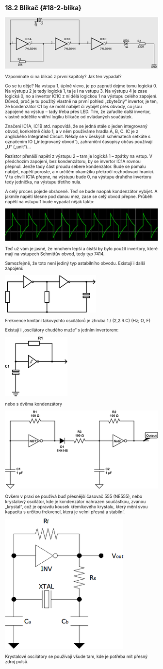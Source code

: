 ## 18.2 Blikač {#18-2-blika}

![208-1.png](images/000379.png)

Vzpomínáte si na blikač z první kapitoly? Jak ten vypadal?

Co se tu děje? Na vstupu 1, úplně vlevo, je po zapnutí dejme tomu logická 0\. Na výstupu 2 je tedy logická 1, ta je i na vstupu 3\. Na výstupu 4 je zase logická 0, no a invertor IC1C z ní dělá logickou 1 na výstupu celého zapojení. Důvod, proč je tu použitý vlastně na první pohled „zbytečný“ invertor, je ten, že kondenzátor C1 by se mohl nabíjet či vybíjet přes obvody, co jsou zapojené na výstup – tady třeba přes LED. Tím, že zařadíte další invertor, vlastně oddělíte vnitřní logiku blikače od ovládaných součástek.

Značení IC1A, IC1B atd. napovídá, že se jedná stále o jeden integrovaný obvod, konkrétně číslo 1, a v něm používáme hradla A, B, C. IC je z anglického Integrated Circuit. Někdy se v českých schématech setkáte s označením IO („integrovaný obvod“), zahraniční časopisy občas používají „U“ („unit“)…

Rezistor přenáší napětí z výstupu 2 – tam je logická 1 – zpátky na vstup. V předchozím zapojení, bez kondenzátoru, by se invertor IC1A rovnou přepnul. Jenže tady část proudu sebere kondenzátor. Bude se pomalu nabíjet, napětí poroste, a v určitém okamžiku překročí rozhodovací hranici. V tu chvíli IC1A přepne, na výstupu bude 0, na výstupu druhého invertoru tedy jednička, na výstupu třetího nula.

A celý proces pojede obráceně. Teď se bude naopak kondenzátor vybíjet. A jakmile napětí klesne pod danou mez, zase se celý obvod přepne. Průběh napětí na vstupu 1 bude vypadat nějak takto:

![209-1.png](images/000255.png)

Teď už vám je jasné, že mnohem lepší a čistší by bylo použít invertory, které mají na vstupech Schmittův obvod, tedy typ 7414.

Samozřejmě, že toto není jediný typ astabilního obvodu. Existují i další zapojení:

![209-2.png](images/000392.png)

Frekvence kmitání takovýchto oscilátorů je zhruba 1 / (2,2.R.C) (Hz; Ω, F)

Existují i „oscilátory chudého muže“ s jedním invertorem:

![210-1.png](images/000367.png)

nebo s dvěma kondenzátory

![210-2.png](images/000409.png)

Ovšem v praxi se používá buď přesnější časovač 555 (NE555), nebo krystalový oscilátor, kde je kondenzátor nahrazen součástkou, zvanou „krystal“, což je opravdu kousek křemíkového krystalu, který mění svou kapacitu s určitou frekvencí, která je velmi přesná a stabilní.

![211-1.png](images/000035.png)

Krystalové oscilátory se používají všude tam, kde je potřeba mít přesný zdroj pulsů.